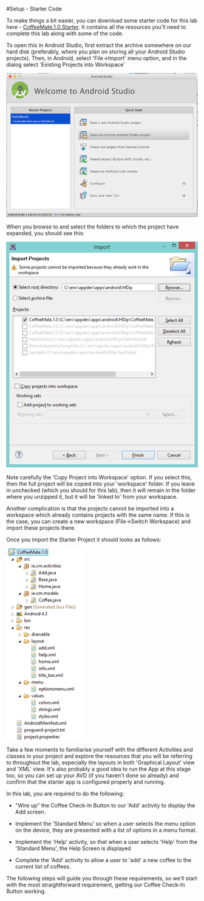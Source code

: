 #Setup - Starter Code

To make things a bit easier, you can download some starter code for this lab here - [CoffeeMate.1.0.Starter](../archives/CoffeeMate.1.0.Starter.zip). It contains all the resources you'll need to complete this lab along with some of the code.

To open this in Android Studio, first extract the archive somewhere on our hard disk (preferably, where you plan on storing all your Android Studio projects). Then, in Android, select 'File->Import' menu option, and in the dialog select 'Existing Projects into Workspace'

![](../img/lab202.png)

When you browse to and select the folders to which the project have expanded, you should see this:

![](../img/lab203.png)
 
Note carefully the 'Copy Project into Workspace' option. If you select this, then the full project will be copied into your 'workspace' folder. If you leave in unchecked (which you should for this lab), then it will remain in the folder where you unzipped it, but it will be 'linked to' from your workspace. 

Another complication is that the projects cannot be imported into a workspace which already contains projects with the same name. If this is the case, you can create a new workspace (File->Switch Workspace) and import these projects there.

Once you import the Starter Project it should looks as follows:

![](../img/starter.png)

Take a few moments to familiarise yourself with the different Activities and classes in your project and explore the resources that you will be referring to throughout the lab, especially the layouts in both 'Graphical Layout' view and 'XML' view. It's also probably a good idea to run the App at this stage too, so you can set up your AVD (if you haven't done so already) and confirm that the starter app is configured properly and running.

In this lab, you are required to do the following:

- "Wire up" the Coffee Check-In Button to our 'Add' activity to display the Add screen.

- Implement the 'Standard Menu' so when a user selects the menu option on the device, they are presented with a list of options in a menu format.

- Implement the 'Help' activity, so that when a user selects 'Help' from the 'Standard Menu', the Help Screen is displayed

- Complete the 'Add' activity to allow a user to 'add' a new coffee to the current list of coffees.

The following steps will guide you through these requirements, so we'll start with the most straightforward requirement, getting our Coffee Check-In Button working.

 